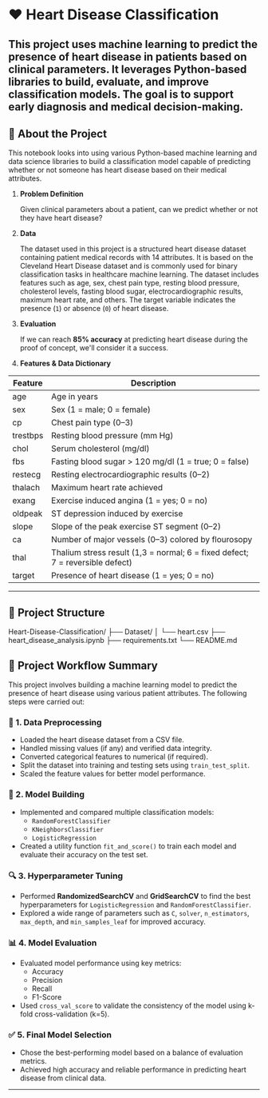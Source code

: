 # ❤️ Heart Disease Classification

This project uses machine learning to predict the presence of heart disease in patients based on clinical parameters. It leverages Python-based libraries to build, evaluate, and improve classification models. The goal is to support early diagnosis and medical decision-making.
---
## 🧠 About the Project
This notebook looks into using various Python-based machine learning and data science libraries to build a classification model capable of predicting whether or not someone has heart disease based on their medical attributes.

1. **Problem Definition**
   
   Given clinical parameters about a patient, can we predict whether or not they have heart disease?
3. **Data**
   
   The dataset used in this project is a structured heart disease dataset containing patient medical records with 14 attributes. It is based on the Cleveland Heart Disease dataset and is commonly used for binary classification tasks in healthcare machine learning.
   The dataset includes features such as age, sex, chest pain type, resting blood pressure, cholesterol levels, fasting blood sugar, electrocardiographic results, maximum heart rate, and others. The target variable indicates the presence (`1`) or absence (`0`) of heart disease.
5. **Evaluation**
     
   If we can reach **85% accuracy** at predicting heart disease during the proof of concept, we'll consider it a success.
7. **Features & Data Dictionary**
     

| Feature     | Description |
|-------------|-------------|
| age         | Age in years |
| sex         | Sex (1 = male; 0 = female) |
| cp          | Chest pain type (0–3) |
| trestbps    | Resting blood pressure (mm Hg) |
| chol        | Serum cholesterol (mg/dl) |
| fbs         | Fasting blood sugar > 120 mg/dl (1 = true; 0 = false) |
| restecg     | Resting electrocardiographic results (0–2) |
| thalach     | Maximum heart rate achieved |
| exang       | Exercise induced angina (1 = yes; 0 = no) |
| oldpeak     | ST depression induced by exercise |
| slope       | Slope of the peak exercise ST segment (0–2) |
| ca          | Number of major vessels (0–3) colored by flourosopy |
| thal        | Thalium stress result (1,3 = normal; 6 = fixed defect; 7 = reversible defect) |
| target      | Presence of heart disease (1 = yes; 0 = no) |

---

## 📁 Project Structure

Heart-Disease-Classification/
├── Dataset/
│ └── heart.csv
├── heart_disease_analysis.ipynb
├── requirements.txt
└── README.md

## 🧠 Project Workflow Summary

This project involves building a machine learning model to predict the presence of heart disease using various patient attributes. The following steps were carried out:

### 📌 1. Data Preprocessing
- Loaded the heart disease dataset from a CSV file.
- Handled missing values (if any) and verified data integrity.
- Converted categorical features to numerical (if required).
- Split the dataset into training and testing sets using `train_test_split`.
- Scaled the feature values for better model performance.

### 🤖 2. Model Building
- Implemented and compared multiple classification models:
  - `RandomForestClassifier`
  - `KNeighborsClassifier`
  - `LogisticRegression`
- Created a utility function `fit_and_score()` to train each model and evaluate their accuracy on the test set.

### 🔍 3. Hyperparameter Tuning
- Performed **RandomizedSearchCV** and **GridSearchCV** to find the best hyperparameters for `LogisticRegression` and `RandomForestClassifier`.
- Explored a wide range of parameters such as `C`, `solver`, `n_estimators`, `max_depth`, and `min_samples_leaf` for improved accuracy.

### 📊 4. Model Evaluation
- Evaluated model performance using key metrics:
  - Accuracy
  - Precision
  - Recall
  - F1-Score
- Used `cross_val_score` to validate the consistency of the model using k-fold cross-validation (k=5).

### ✅ 5. Final Model Selection
- Chose the best-performing model based on a balance of evaluation metrics.
- Achieved high accuracy and reliable performance in predicting heart disease from clinical data.

---

